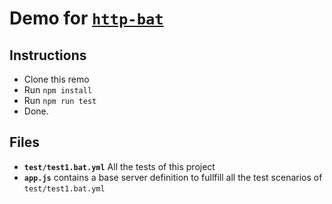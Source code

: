 # Demo for [`http-bat`](https://github.com/mulesoft-labs/http-bat)

## Instructions
 - Clone this remo  
 - Run `npm install`  
 - Run `npm run test`  
 - Done.  

## Files
 - **`test/test1.bat.yml`** All the tests of this project
 - **`app.js`** contains a base server definition to fullfill all the test scenarios of `test/test1.bat.yml`
